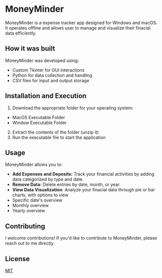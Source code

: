# MoneyMinder
MoneyMinder is a expense tracker app designed for Windows and macOS. It operates offline and allows user to manage and visualize their finacial data efficiently.
## How it was built
MoneyMinder was developed using:
* Custom Tkinter for GUI interactions
* Python for data collection and handling
* CSV files for input and output storage
## Installation and Execution
1. Download the appropriate folder for your operating system:
  * MacOS Executable Folder
  * Window Executable Folder
2. Extract the contents of the folder (unzip it)
3. Run the executable file to start the application
## Usage
MoneyMinder allows you to:
* **Add Expenses and Deposits:** Track your financial activities by adding data categorized by type and date.
* **Remove Data:** Delete entries by date, month, or year.
*  **View Data Visualization**: Analyze your finacial data through pie or bar charts, with options to view
  * Specific date's overview
  * Monthly overview
  * Yearly overview  
## Contributing 
I welcome contributions! If you'd like to contribute to MoneyMinder, please reach out to me directly.

## License
[MIT](https://choosealicense.com/licenses/mit/)
